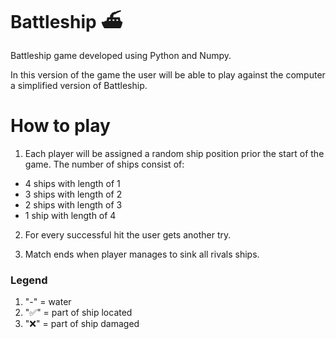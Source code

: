 # Battleship ⛴
Battleship game developed using Python and Numpy.

In this version of the game the user will be able to play against the computer a simplified version of Battleship.


# How to play

1. Each player will be assigned a random ship position prior the start of the game. The number of ships consist of:

* 4 ships with length of 1
* 3 ships with length of 2
* 2 ships with length of 3
* 1 ship with length of 4

2. For every successful hit the user gets another try.

3. Match ends when player manages to sink all rivals ships.

### Legend
1. "-" = water
2. "✅" = part of ship located
3. "❌" = part of ship damaged
